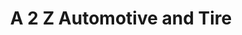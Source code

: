 ---
title: "A 2 Z Automotive and Tire"
url: /zanesville/a-2-z-automotive-and-tire/
shop: Autowerkstatt
---